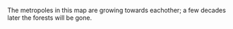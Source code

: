 ---
---

The metropoles in this map are growing towards eachother; a few decades later the forests will be gone.
